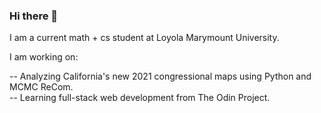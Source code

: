 ### Hi there 👋

I am a current math + cs student at Loyola Marymount University.

I am working on:

-- Analyzing California's new 2021 congressional maps using Python and MCMC ReCom.  
-- Learning full-stack web development from The Odin Project.  
